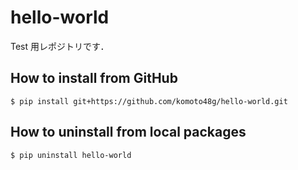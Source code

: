# hello-world

Test 用レポジトリです．

## How to install from GitHub
```
$ pip install git+https://github.com/komoto48g/hello-world.git
```

## How to uninstall from local packages
```
$ pip uninstall hello-world
```
